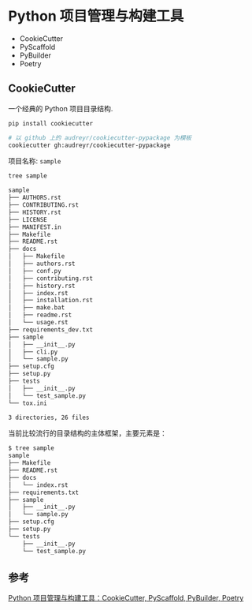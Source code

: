 # Python 项目管理与构建工具

- CookieCutter
- PyScaffold
- PyBuilder
- Poetry

## CookieCutter

一个经典的 Python 项目目录结构.

```bash
pip install cookiecutter

# 以 github 上的 audreyr/cookiecutter-pypackage 为模板
cookiecutter gh:audreyr/cookiecutter-pypackage
```

项目名称: `sample`

```bash
tree sample

sample
├── AUTHORS.rst
├── CONTRIBUTING.rst
├── HISTORY.rst
├── LICENSE
├── MANIFEST.in
├── Makefile
├── README.rst
├── docs
│   ├── Makefile
│   ├── authors.rst
│   ├── conf.py
│   ├── contributing.rst
│   ├── history.rst
│   ├── index.rst
│   ├── installation.rst
│   ├── make.bat
│   ├── readme.rst
│   └── usage.rst
├── requirements_dev.txt
├── sample
│   ├── __init__.py
│   ├── cli.py
│   └── sample.py
├── setup.cfg
├── setup.py
├── tests
│   ├── __init__.py
│   └── test_sample.py
└── tox.ini

3 directories, 26 files
```

当前比较流行的目录结构的主体框架，主要元素是：

```bash
$ tree sample
sample
├── Makefile
├── README.rst
├── docs
│   └── index.rst
├── requirements.txt
├── sample
│   ├── __init__.py
│   └── sample.py
├── setup.cfg
├── setup.py
└── tests
    ├── __init__.py
    └── test_sample.py
```

## 参考

[Python 项目管理与构建工具：CookieCutter, PyScaffold, PyBuilder, Poetry](https://jishuin.proginn.com/p/763bfbd68ce6)
